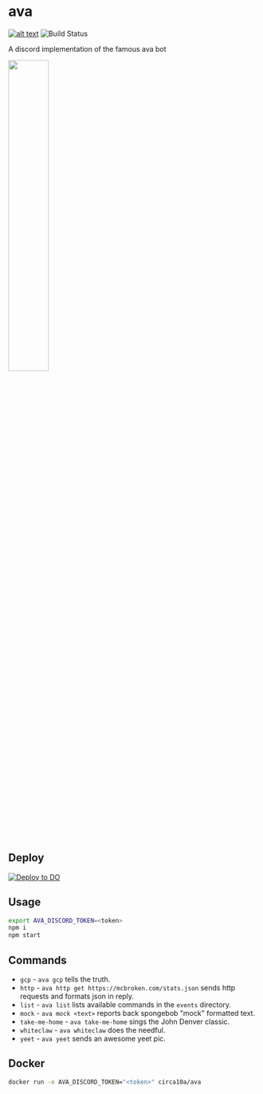 # ava

[![alt text](https://img.shields.io/badge/Invite%20To-Discord%20-blue)](https://discord.com/api/oauth2/authorize?client_id=876487225716662302&permissions=34359863296&scope=bot)
![Build Status](https://github.com/circa10a/ava/workflows/build-docker-images/badge.svg)

A discord implementation of the famous ava bot

<img src="https://i.imgur.com/XbO6CSl.jpg" width="40%" height="40%"/>

## Deploy

[![Deploy to DO](https://mp-assets1.sfo2.digitaloceanspaces.com/deploy-to-do/do-btn-blue.svg)](https://cloud.digitalocean.com/apps/new?repo=https://github.com/circa10a/ava/tree/main)

## Usage

```bash
export AVA_DISCORD_TOKEN=<token>
npm i
npm start
```

## Commands

- `gcp` - `ava gcp` tells the truth.
- `http` - `ava http get https://mcbroken.com/stats.json` sends http requests and formats json in reply.
- `list` - `ava list` lists available commands in the `events` directory.
- `mock` - `ava mock <text>` reports back spongebob "mock" formatted text.
- `take-me-home` - `ava take-me-home` sings the John Denver classic.
- `whiteclaw` - `ava whiteclaw` does the needful.
- `yeet` - `ava yeet` sends an awesome yeet pic.

## Docker

```bash
docker run -e AVA_DISCORD_TOKEN="<token>" circa10a/ava
```
